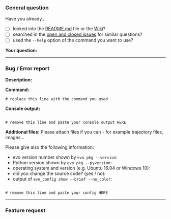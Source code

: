 <!--
###############################################################################
This template can help you to get a better response to your issue.
Click on "Preview" to see a more readable version.

Please follow the instructions and fill in the information below, 
depending on whether your issue is a general question, a bug / error report 
or a feature request.

Changing "- [ ]" to "- [x]" will mark a task in a to-do list as done.
You can also click the boxes after you created the issue.

Before you click "Submit new issue", check the formatting in the "Preview" tab.
Help with Markdown formatting: 
  https://guides.github.com/features/mastering-markdown/

Thanks!
###############################################################################
-->

<!-- 
###############################################################################
delete the part below if your issue is NOT a general request 
###############################################################################
-->
### General question

Have you already...

- [ ] looked into the [README.md](https://github.com/MichaelGrupp/evo/blob/master/README.md) file 
      or the [Wiki](https://github.com/MichaelGrupp/evo/wiki)?
- [ ] searched in the [open and closed issues](https://github.com/MichaelGrupp/evo/issues?q=is%3Aissue) for similar questions?
- [ ] used the `--help` option of the command you want to use?

**Your question:**
<!-- please write some details about your question in a few sentences here -->

---

<!--
###############################################################################
delete the part below if your issue is NOT a bug / error report
###############################################################################
-->
### Bug / Error report

**Description:**
<!-- please describe the problem in a few sentences here -->

**Command:**
```
# replace this line with the command you used
```

**Console output:**
```

# remove this line and paste your console output HERE

```

**Additional files:**
Please attach files if you can - for example trajectory files, images...

Please give also the following information:
* evo version number shown by `evo pkg --version`: 
* Python version shown by `evo pkg --pyversion`: 
* operating system and version (e.g. Ubuntu 16.04 or Windows 10): 
* did you change the source code? (yes / no): 
* output of `evo_config show --brief --no_color`: 
```

# remove this line and paste your config HERE

```

---

<!-- 
###############################################################################
delete the part below if your issue is NOT a feature request
###############################################################################
-->
### Feature request

<!-- please describe your feature request here -->
